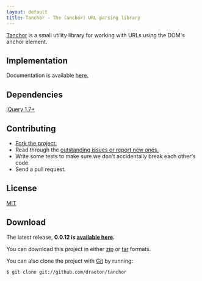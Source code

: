 ```yaml
---
layout: default
title: Tanchor - The (anchor) URL parsing library
---
```


<section id="main" role="main">

[Tanchor](http://github.com/draeton/tanchor/) is a small utility library for working with URLs
using the DOM's anchor element.
    

## Implementation

Documentation is available [here.](http://draeton.github.com/tanchor/tanchor/docs/tanchor.html)
    

## Dependencies

[jQuery 1.7+](http://jquery.com/)


## Contributing

* [Fork the project.](https://github.com/draeton/tanchor)
* Read through the [outstanding issues or report new ones.](https://github.com/draeton/tanchor/issues)
* Write some tests to make sure we don't accidentally break each other's code.
* Send a pull request.


## License

[MIT](https://raw.github.com/draeton/tanchor/master/LICENSE)


## Download

The latest release, **0.0.12 is [available here](http://draeton.github.com/tanchor/tanchor/dist/tanchor-0.0.12.zip).**

You can download this project in either [zip](https://github.com/draeton/tanchor/zipball/master) 
or [tar](https://github.com/draeton/tanchor/tarball/master) formats.

You can also clone the project with [Git](http://git-scm.com) by running:

    $ git clone git://github.com/draeton/tanchor

</section>

<script>
Modernizr.load({
    load: "/tanchor/tanchor/build/js/tanchor-0.0.12-min.js",
    complete: function () {
    }
});
</script>